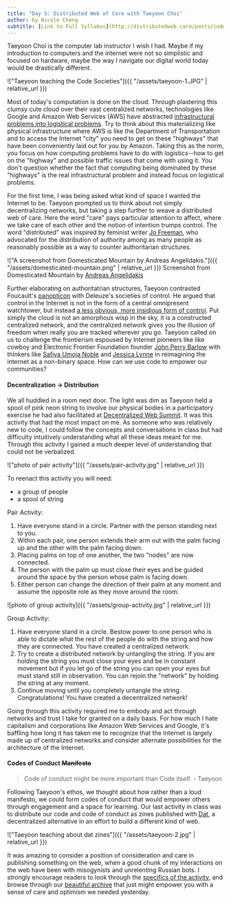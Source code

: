 ```yaml
---
title: "Day 5: Distributed Web of Care with Taeyoon Choi"
author: by Nicole Cheng
subtitle: [Link to Full Syllabus](http://distributedweb.care/posts/codesocieties/)
---
```


Taeyoon Choi is the computer lab instructor I wish I had. Maybe if my introduction to computers and the internet were not so simplistic and focused on hardware, maybe the way I navigate our digital world today would be drastically different.

!["Taeyoon teaching the Code Societies"]({{ "/assets/taeyoon-1.JPG" | relative_url }})

Most of today's computation is done on the cloud. Through plastering this clumsy cute cloud over their vast centralized networks, technologies like Google and Amazon Web Services (AWS) have abstracted [infrastructural problems into logistical problems](https://www.theatlantic.com/technology/archive/2016/01/amazon-web-services-data-center/423147/). Try to think about this materializing like physical infrastructure where AWS is like the Department of Transportation and to access the Internet "city" you need to get on these "highways" that have been conveniently laid out for you by Amazon. Taking this as the norm, you focus on how computing problems have to do with logistics--how to get on the "highway" and possible traffic issues that come with using it. You don't question whether the fact that computing being dominated by these "highways" is the real infrastructural problem and instead focus on logistical problems.

 For the first time, I was being asked what kind of space I wanted the Internet to be. Taeyoon prompted us to think about not simply decentralizing networks, but taking a step further to weave a distributed web of care. Here the word "care" pays particular attention to affect, where we take care of each other and the notion of intention trumps control. The word "distributed" was inspired by feminist writer [Jo Freeman](https://www.jofreeman.com/joreen/tyranny.htm), who advocated for the distribution of authority among as many people as reasonably possible as a way to counter authoritarian structures.

!["A screenshot from Domesticated Mountain by Andreas Angelidakis."]({{ "/assets/domesticated-mountain.png" | relative_url }})
Screenshot from Domesticated Mountain by [Andreas Angelidakis](https://www.angelidakis.com/)

Further elaborating on authoritatrian structures, Taeyoon contrasted Foucault's [panopticon](https://en.wikipedia.org/wiki/Panopticon) with Deleuze's societies of control. He argued that control in the Internet is not in the form of a central omnipresent watchtower, but instead [a less obvious, more insidious form of control](https://cidadeinseguranca.files.wordpress.com/2012/02/deleuze_control.pdf).
Put simply the cloud is not an amorphous wisp in the sky, it is a constructed centralized network, and the centralized network gives you the illusion of freedom when really you are tracked wherever you go. Taeyoon called on us to challenge the frontierism espoused by Internet pioneers like like cowboy and Electronic Frontier Foundation founder [John Perry Barlow](https://www.eff.org/deeplinks/2018/02/john-perry-barlow-internet-pioneer-1947-2018) with thinkers like [Safiya Umoja Noble](https://nyupress.org/books/9781479837243/) and [Jessica Lynne](https://www.jessicalynne.co/bio) in reimagining the internet as a non-binary space. How can we use code to empower our communities?

#### Decentralization -> Distribution
We all huddled in a room next door. The light was dim as Taeyoon held a spool of pink neon string to involve our physical bodies in a participatory exercise he had also facilitated at [Decentralized Web Summit](https://decentralizedweb.net/distributed-web-of-care/). It was this activity that had the most impact on me. As someone who was relatively new to code, I could follow the concepts and conversations in class but had difficulty intuitively understanding what all these ideas meant for me. Through this activity I gained a much deeper level of understanding that could not be verbalized.

!["photo of pair activity"]({{ "/assets/pair-activity.jpg" | relative_url }})

To reenact this activity you will need:
- a group of people
- a spool of string

Pair Activity:
1. Have everyone stand in a circle. Partner with the person standing next to you.
2. Within each pair, one person extends their arm out with the palm facing up and the other with the palm facing down.
3. Placing palms on top of one another, the two "nodes" are now connected.
4. The person with the palm up must close their eyes and be guided around the space by the person whose palm is facing down.
5. Either person can change the direction of their palm at any moment and assume the opposite role as they move around the room.

![photo of group activity]({{ "/assets/group-activity.jpg" | relative_url }})

Group Activity:
1. Have everyone stand in a circle. Bestow power to one person who is able to dictate what the rest of the people do with the string and how they are connected. You have created a centralized network.
2. Try to create a distributed network by untangling the string. If you are holding the string you must close your eyes and be in constant movement but if you let go of the string you can open your eyes but must stand still in observation. You can rejoin the "network" by holding the string at any moment.
3. Continue moving until you completely untangle the string.
	Congratulations! You have created a decentralized network!

Going through this activity required me to embody and act through networks and trust I take for granted on a daily basis. For how much I hate capitalism and corporations like Amazon Web Services and Google, it's baffling how long it has taken me to recognize that the Internet is largely made up of centralized networks and consider alternate possibilities for the architecture of the Internet.

#### Codes of Conduct <s> Manifesto </s>
>Code of conduct might be more important than Code itself. - Taeyoon

Following Taeyoon's ethos, we thought about how rather than a loud manifesto, we could form codes of conduct that would empower others through engagement and a space for learning. Our last activity in class was to distribute our code and code of conduct as zines published with [Dat](https://datproject.org/), a decentralized alternative in an effort to build a different kind of web.

!["Taeyoon teaching about dat zines"]({{ "/assets/taeyoon-2.jpg" | relative_url
}})

It was amazing to consider a position of consideration and care in publishing something on the web, when a good chunk of my interactions on the web have been with misogynists and unrelenting Russian bots. I strongly encourage readers to look through the [specifics of the activity](http://distributedweb.care/posts/codesocieties/), and browse through our [beautiful archive](dat://dwczines.hashbase.io/) that just might empower you with a sense of care and optimism we needed yesterday.

